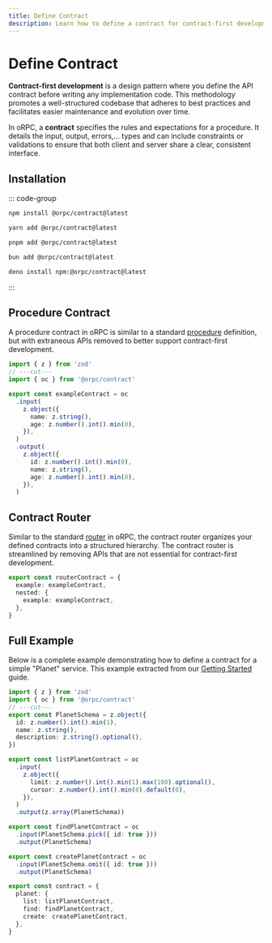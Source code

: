 ```yaml
---
title: Define Contract
description: Learn how to define a contract for contract-first development in oRPC
---
```


# Define Contract

**Contract-first development** is a design pattern where you define the API contract before writing any implementation code. This methodology promotes a well-structured codebase that adheres to best practices and facilitates easier maintenance and evolution over time.

In oRPC, a **contract** specifies the rules and expectations for a procedure. It details the input, output, errors,... types and can include constraints or validations to ensure that both client and server share a clear, consistent interface.

## Installation

::: code-group

```sh [npm]
npm install @orpc/contract@latest
```

```sh [yarn]
yarn add @orpc/contract@latest
```

```sh [pnpm]
pnpm add @orpc/contract@latest
```

```sh [bun]
bun add @orpc/contract@latest
```

```sh [deno]
deno install npm:@orpc/contract@latest
```

:::

## Procedure Contract

A procedure contract in oRPC is similar to a standard [procedure](/docs/procedure) definition, but with extraneous APIs removed to better support contract-first development.

```ts twoslash
import { z } from 'zod'
// ---cut---
import { oc } from '@orpc/contract'

export const exampleContract = oc
  .input(
    z.object({
      name: z.string(),
      age: z.number().int().min(0),
    }),
  )
  .output(
    z.object({
      id: z.number().int().min(0),
      name: z.string(),
      age: z.number().int().min(0),
    }),
  )
```

## Contract Router

Similar to the standard [router](/docs/router) in oRPC, the contract router organizes your defined contracts into a structured hierarchy. The contract router is streamlined by removing APIs that are not essential for contract-first development.

```ts
export const routerContract = {
  example: exampleContract,
  nested: {
    example: exampleContract,
  },
}
```

## Full Example

Below is a complete example demonstrating how to define a contract for a simple "Planet" service. This example extracted from our [Getting Started](/docs/getting-started) guide.

```ts twoslash
import { z } from 'zod'
import { oc } from '@orpc/contract'
// ---cut---
export const PlanetSchema = z.object({
  id: z.number().int().min(1),
  name: z.string(),
  description: z.string().optional(),
})

export const listPlanetContract = oc
  .input(
    z.object({
      limit: z.number().int().min(1).max(100).optional(),
      cursor: z.number().int().min(0).default(0),
    }),
  )
  .output(z.array(PlanetSchema))

export const findPlanetContract = oc
  .input(PlanetSchema.pick({ id: true }))
  .output(PlanetSchema)

export const createPlanetContract = oc
  .input(PlanetSchema.omit({ id: true }))
  .output(PlanetSchema)

export const contract = {
  planet: {
    list: listPlanetContract,
    find: findPlanetContract,
    create: createPlanetContract,
  },
}
```
